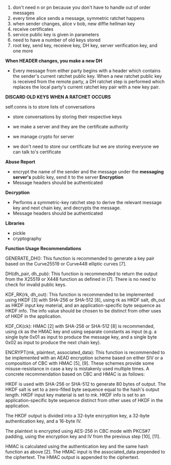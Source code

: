 1. don't need n or pn because you don't have to handle out of order messages
2. every time alice sends a message, symmetric ratchet happens
3. when sender changes, alice v bob, new diffie hellman key 
4. receive certificates 
5. service public key is given in parameters
6. need to have a number of old keys stored
7. root key, send key, receieve key, DH key, server verification key, and one more 

**When HEADER changes, you make a new DH**
- Every message from either party begins with a header which contains the sender's current ratchet public key. When a new ratchet public key is received from the remote party, a DH ratchet step is performed which replaces the local party's current ratchet key pair with a new key pair.


**DISCARD OLD KEYS WHEN A RATCHET OCCURS**

self.conns is to store lists of conversations
- store conversations by storing their respective keys
- we make a server and they are the certificate authority

- we manage crypto for server
- we don't need to store our certificate but we are storing everyone we can talk to's certificate

**Abuse Report**
- encrypt the name of the sender and the message under the **messaging server's** public key, send it to the server
**Encryption**
- Message headers should be authenticated

**Decryption**
- Performs a symmetric-key ratchet step to derive the relevant message key and next chain key, and decrypts the message.
- Message headers should be authenticated

**Libraries**
- pickle
- cryptography

**Function Usage Recommendations**

GENERATE_DH(): This function is recommended to generate a key pair based on the Curve25519 or Curve448 elliptic curves [7].

DH(dh_pair, dh_pub): This function is recommended to return the output from the X25519 or X448 function as defined in [7]. There is no need to check for invalid public keys.

KDF_RK(rk, dh_out): This function is recommended to be implemented using HKDF [3] with SHA-256 or SHA-512 [8], using rk as HKDF salt, dh_out as HKDF input key material, and an application-specific byte sequence as HKDF info. The info value should be chosen to be distinct from other uses of HKDF in the application.

KDF_CK(ck): HMAC [2] with SHA-256 or SHA-512 [8] is recommended, using ck as the HMAC key and using separate constants as input (e.g. a single byte 0x01 as input to produce the message key, and a single byte 0x02 as input to produce the next chain key).

ENCRYPT(mk, plaintext, associated_data): This function is recommended to be implemented with an AEAD encryption scheme based on either SIV or a composition of CBC with HMAC [5], [9]. These schemes provide some misuse-resistance in case a key is mistakenly used multiple times. A concrete recommendation based on CBC and HMAC is as follows:

HKDF is used with SHA-256 or SHA-512 to generate 80 bytes of output. The HKDF salt is set to a zero-filled byte sequence equal to the hash's output length. HKDF input key material is set to mk. HKDF info is set to an application-specific byte sequence distinct from other uses of HKDF in the application.

The HKDF output is divided into a 32-byte encryption key, a 32-byte authentication key, and a 16-byte IV.

The plaintext is encrypted using AES-256 in CBC mode with PKCS#7 padding, using the encryption key and IV from the previous step [10], [11].

HMAC is calculated using the authentication key and the same hash function as above [2]. The HMAC input is the associated_data prepended to the ciphertext. The HMAC output is appended to the ciphertext.

